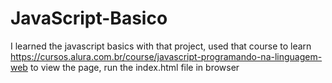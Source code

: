 # JavaScript-Basico

I learned the javascript basics with that project, used that course to learn https://cursos.alura.com.br/course/javascript-programando-na-linguagem-web
to view the page, run the index.html file in browser
